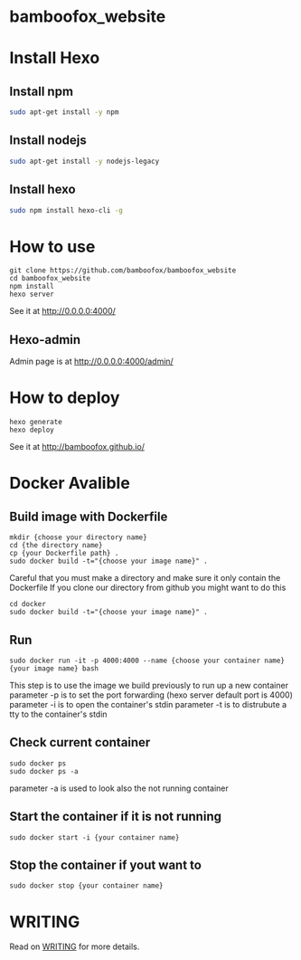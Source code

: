 # bamboofox_website

# Install Hexo

## Install npm

```bash
sudo apt-get install -y npm
```

## Install nodejs

```bash
sudo apt-get install -y nodejs-legacy
```

## Install hexo

```bash
sudo npm install hexo-cli -g
```

# How to use
```
git clone https://github.com/bamboofox/bamboofox_website
cd bamboofox_website
npm install
hexo server
```
See it at http://0.0.0.0:4000/

## Hexo-admin

Admin page is at http://0.0.0.0:4000/admin/

# How to deploy
```
hexo generate
hexo deploy
```
See it at http://bamboofox.github.io/

# Docker Avalible

## Build image with Dockerfile

```
mkdir {choose your directory name}
cd {the directory name}
cp {your Dockerfile path} .
sudo docker build -t="{choose your image name}" .
```

Careful that you must make a directory and make sure it only contain the Dockerfile
If you clone our directory from github you might want to do this

```
cd docker
sudo docker build -t="{choose your image name}" .
```

## Run

```
sudo docker run -it -p 4000:4000 --name {choose your container name} {your image name} bash
```

This step is to use the image we build previously to run up a new container
parameter -p is to set the port forwarding (hexo server default port is 4000)
parameter -i is to open the container's stdin
parameter -t is to distrubute a tty to the container's stdin

## Check current container

```
sudo docker ps
sudo docker ps -a
```

parameter -a is used to look also the not running container

## Start the container if it is not running

```
sudo docker start -i {your container name}
```

## Stop the container if yout want to

```
sudo docker stop {your container name}
```

# WRITING

Read on [WRITING](./WRITING.md) for more details.

